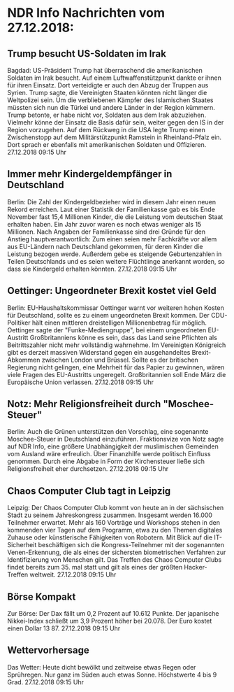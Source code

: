 # NDR Info Nachrichten vom 27.12.2018:


## Trump besucht US-Soldaten im Irak
Bagdad: US-Präsident Trump hat überraschend die amerikanischen Soldaten im Irak besucht. Auf einem Luftwaffenstützpunkt dankte er ihnen für ihren Einsatz. Dort verteidigte er auch den Abzug der Truppen aus Syrien. Trump sagte, die Vereinigten Staaten könnten nicht länger die Weltpolizei sein. Um die verbliebenen Kämpfer des Islamischen Staates müssten sich nun die Türkei und andere Länder in der Region kümmern. Trump betonte, er habe nicht vor, Soldaten aus dem Irak abzuziehen. Vielmehr könne der Einsatz die Basis dafür sein, weiter gegen den IS in der Region vorzugehen. Auf dem Rückweg in die USA legte Trump einen Zwischenstopp auf dem Militärstützpunkt Ramstein in Rheinland-Pfalz ein. Dort sprach er ebenfalls mit amerikanischen Soldaten und Offizieren. 27.12.2018 09:15 Uhr 

## Immer mehr Kindergeldempfänger in Deutschland
Berlin:	Die Zahl der Kindergeldbezieher wird in diesem Jahr einen neuen Rekord erreichen. Laut einer Statistik der Familienkasse gab es bis Ende November fast 15,4 Millionen Kinder, die die Leistung vom deutschen Staat erhalten haben. Ein Jahr zuvor waren es noch etwas weniger als 15 Millionen. Nach Angaben der Familienkasse sind drei Gründe für den Anstieg hauptverantwortlich: Zum einen seien mehr Fachkräfte vor allem aus EU-Ländern nach Deutschland gekommen, für deren Kinder die Leistung bezogen werde. Außerdem gebe es steigende Geburtenzahlen in Teilen Deutschlands und es seien weitere Flüchtlinge anerkannt worden, so dass sie Kindergeld erhalten könnten. 27.12.2018 09:15 Uhr 

## Oettinger: Ungeordneter Brexit kostet viel Geld
Berlin: EU-Haushaltskommissar Oettinger warnt vor weiteren hohen Kosten für Deutschland, sollte es zu einem ungeordneten Brexit kommen. Der CDU-Politiker hält einen mittleren dreistelligen Millionenbetrag für möglich. Oettinger sagte der "Funke-Mediengruppe", bei einem ungeordneten EU-Austritt Großbritanniens könne es sein, dass das Land seine Pflichten als Beitrittszahler nicht mehr vollständig wahrnehme. Im Vereinigten Königreich gibt es derzeit massiven Widerstand gegen ein ausgehandeltes Brexit-Abkommen zwischen London und Brüssel. Sollte es der britischen Regierung nicht gelingen, eine Mehrheit für das Papier zu gewinnen, wären viele Fragen des EU-Austritts ungeregelt. Großbritannien soll Ende März die Europäische Union verlassen. 27.12.2018 09:15 Uhr 

## Notz: Mehr Religionsfreiheit durch "Moschee-Steuer"
Berlin: Auch die Grünen unterstützen den Vorschlag, eine sogenannte Moschee-Steuer in Deutschland einzuführen. Fraktionsvize von Notz sagte auf NDR Info, eine größere Unabhängigkeit der muslimischen Gemeinden vom Ausland wäre erfreulich. Über Finanzhilfe werde politisch Einfluss genommen. Durch eine Abgabe in Form der Kirchensteuer ließe sich Religionsfreiheit eher durchsetzen. 27.12.2018 09:15 Uhr 

## Chaos Computer Club tagt in Leipzig
Leipzig: Der Chaos Computer Club kommt von heute an in der sächsischen Stadt zu seinem Jahreskongress zusammen. Insgesamt werden 16.000 Teilnehmer erwartet. Mehr als 160 Vorträge und Workshops stehen in den kommenden vier Tagen auf dem Programm, etwa zu den Themen digitales Zuhause oder künstlerische Fähigkeiten von Robotern. Mit Blick auf die IT-Sicherheit beschäftigen sich die Kongress-Teilnehmer mit der sogenannten Venen-Erkennung, die als eines der sichersten biometrischen Verfahren zur Identifizierung von Menschen gilt. Das Treffen des Chaos Computer Clubs findet bereits zum 35. mal statt und gilt als eines der größten Hacker-Treffen weltweit. 27.12.2018 09:15 Uhr 

## Börse Kompakt
Zur Börse: Der Dax fällt um 0,2 Prozent auf 10.612 Punkte. Der japanische Nikkei-Index schließt um 3,9 Prozent höher bei 20.078. Der Euro kostet einen Dollar 13 87. 27.12.2018 09:15 Uhr 

## Wettervorhersage
Das Wetter:
Heute dicht bewölkt und zeitweise etwas Regen oder Sprühregen. Nur ganz im Süden auch etwas Sonne. Höchstwerte 4 bis 9 Grad. 27.12.2018 09:15 Uhr 
